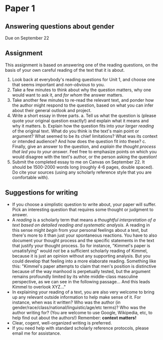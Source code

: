# Paper 1

## Answering questions about gender

Due on September 22

## Assignment

This assignment is based on answering one of the reading questions, on the basis of your own careful reading of the text that it is about.

1. Look back at everybody's reading questions for Unit 1, and choose one that seems important and *non-obvious* to you.
2. Take a few minutes to think about why the question matters, why one would want to ask it, and *for whom* the answer matters.
3. Take another few minutes to re-read the relevant text, and ponder how the author might respond to the question, based on what you can infer about their general outlook and project.
4. Write a short essay in three parts.
    a. Tell us what the question is (please quote your original question exactly!) and explain what it means and why it matters.
    b. Explain how the question fits into *your larger reading* of the original text. What do you think is the text's main point or argument? What seemed to be its chief limitations? What was its context or intended audience? And how does the question fit into these?
    c. Finally, give an answer to the question, and *explain the thought process that led you to your answer*. Feel free to emphasize points on which you would disagree with the text's author, or the person asking the question!
5. Submit the completed essay to me on Canvas on September 22. It should be 1500-2000 words long (roughly 4-6 pages, double spaced). Do cite your sources (using any scholarly reference style that you are comfortable with).

## Suggestions for writing

- If you choose a simplistic question to write about, your paper will suffer. Pick an interesting question that requires some thought or judgment to answer.
- A *reading* is a scholarly term that means a *thoughtful interpretation of a text based on detailed reading and systematic analysis.* A reading in this sense might *begin* from your personal feelings about a text, but there's more to it than just your spontaneous reactions. You have to also document your thought process and the specific statements in the text that justify your thought process. So for instance, "Kimmel's paper is unsatisfying" would *not* be a sufficient scholarly reading of Kimmel, because it is just an opinion without any supporting analysis. But you could develop that feeling into a more elaborate reading. Something like this: "Kimmel's paper attempts to claim that men's position is distinctive because of the way manhood is perpetually tested, but the argument remains profoundly limited by its white middle-class masculine perspective, as we can see in the following passage… And this leads Kimmel to overlook XYZ…"
- In explaining your reading of a text, you are also very welcome to bring up any relevant outside information to help make sense of it. For instance, when was it written? Who was the author (in gender/race/class/national/linguistic/age/etc terms)? Who was the author writing for? (You are welcome to use Google, Wikipedia, etc, to help find out about the authors!) Remember: **context matters!**
- Clear, cogent, well-organized writing is preferred.
- If you need help with standard scholarly reference protocols, please email me for assistance.

